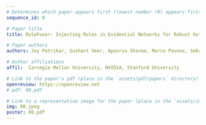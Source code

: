 ```yaml
---
# Determines which paper appears first (lowest number (0) appears first)
sequence_id: 0

# Paper title
title: RuleFuser: Injecting Rules in Evidential Networks for Robust Out-of-Distribution Trajectory Prediction

# Paper authors
authors: Jay Patrikar, Sushant Veer, Apoorva Sharma, Marco Pavone, Sebastian Scherer

# Author affiliations
affil:  Carnegie Mellon University, NVIDIA, Stanford University

# Link to the paper's pdf (place in the `assets/pdf/papers` directory)
openreview: https://openreview.net
# pdf: 00.pdf

# Link to a representative image for the paper (place in the `assets/img/papers` directory)
img: 00.jpeg
poster: 00.pdf
---
```


